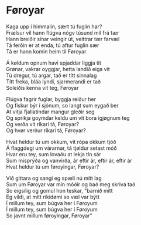 # Føroyar

Kaga upp í himmalin, sært tú fuglin har?  
Frælsur vil hann flúgva nógv túsund míl frá tær  
Hann breiðir sínar veingir út, veittrar tær farvæl  
Tá ferðin er at enda, tú aftur fuglin sær  
Tá er hann komin heim til Føroyar

Á køldum opnum havi spjaddar liggja tit  
Grønar, vakrar oyggjar, hetta landið eiga vit  
Tú dregur, tú argar, tað er títt sinnalag  
Títt freka, bláa lyndi, sjarmerandi er tað  
Soleiðis kenna vit teg, Føroyar

Flúgva fagrir fuglar, byggja reiður her  
Og fiskur býr í sjónum, so langt sum eygað ber  
At vitja fjallatindar mangur gleðir seg  
Og spríkja goymdar keldu um vit bora ígjøgnum teg  
Og verða vit ríkari tá, Føroyar?  
Og hvør verður ríkari tá, Føroyar?

Hvat heldur tú um okkum, vit rópa okkum tjóð  
Á flaggdegi um várarnar, tá tjøldur setast móð  
Hvar eru tey, sum lovaðu at lekja tín sár  
Sum misprýða og vanvirða, ár eftir ár, eftir ár, eftir ár  
Hvat heldur tú um føroyingar, Føroyar?

Við gittara og sangi eg spæli nú mítt lag  
Sum um Føroyar var mín móðir og bað meg skriva tað  
So eigsilig og gomul hon teskar, "barnið mítt  
Eg vildi, at mítt ríkidømi so væl var býtt  
Í millum tey, sum búgva her í Føroyum  
Í millum tey, sum búgva her í Føroyum  
So javnt millum føroyingar, Føroyar"

